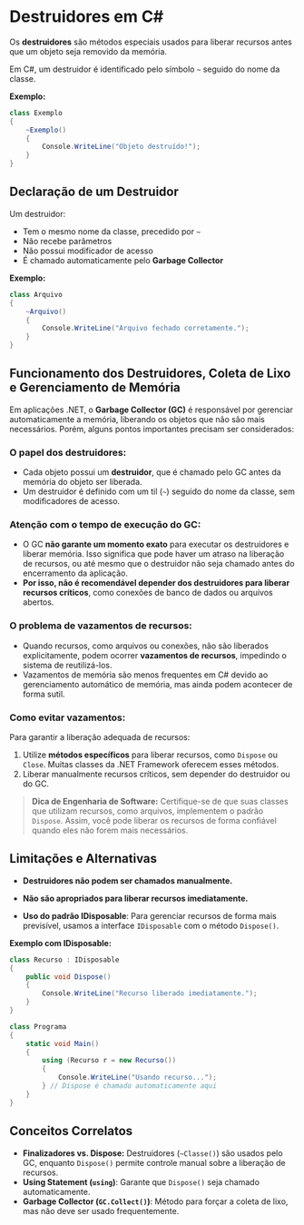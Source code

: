 # Destruidores em C#

Os **destruidores** são métodos especiais usados para liberar recursos antes que um objeto seja removido da memória.

Em C#, um destruidor é identificado pelo símbolo `~` seguido do nome da classe.

**Exemplo:**

```csharp
class Exemplo
{
    ~Exemplo()
    {
        Console.WriteLine("Objeto destruído!");
    }
}
```

## Declaração de um Destruidor

Um destruidor:

- Tem o mesmo nome da classe, precedido por `~`
- Não recebe parâmetros
- Não possui modificador de acesso
- É chamado automaticamente pelo **Garbage Collector**

**Exemplo:**

```csharp
class Arquivo
{
    ~Arquivo()
    {
        Console.WriteLine("Arquivo fechado corretamente.");
    }
}
```

## Funcionamento dos Destruidores, Coleta de Lixo e Gerenciamento de Memória

Em aplicações .NET, o **Garbage Collector (GC)** é responsável por gerenciar automaticamente a memória, liberando os objetos que não são mais necessários. Porém, alguns pontos importantes precisam ser considerados:

### O papel dos destruidores:

- Cada objeto possui um **destruidor**, que é chamado pelo GC antes da memória do objeto ser liberada.
- Um destruidor é definido com um til (`~`) seguido do nome da classe, sem modificadores de acesso.

### Atenção com o tempo de execução do GC:

- O GC **não garante um momento exato** para executar os destruidores e liberar memória. Isso significa que pode haver um atraso na liberação de recursos, ou até mesmo que o destruidor não seja chamado antes do encerramento da aplicação.
- **Por isso, não é recomendável depender dos destruidores para liberar recursos críticos**, como conexões de banco de dados ou arquivos abertos.

### O problema de vazamentos de recursos:

- Quando recursos, como arquivos ou conexões, não são liberados explicitamente, podem ocorrer **vazamentos de recursos**, impedindo o sistema de reutilizá-los.
- Vazamentos de memória são menos frequentes em C# devido ao gerenciamento automático de memória, mas ainda podem acontecer de forma sutil.

### Como evitar vazamentos:

Para garantir a liberação adequada de recursos:

1. Utilize **métodos específicos** para liberar recursos, como `Dispose` ou `Close`. Muitas classes da .NET Framework oferecem esses métodos.
2. Liberar manualmente recursos críticos, sem depender do destruidor ou do GC.

> **Dica de Engenharia de Software:** Certifique-se de que suas classes que utilizam recursos, como arquivos, implementem o padrão `Dispose`. Assim, você pode liberar os recursos de forma confiável quando eles não forem mais necessários.

## Limitações e Alternativas

- **Destruidores não podem ser chamados manualmente.**

- **Não são apropriados para liberar recursos imediatamente.**

- **Uso do padrão IDisposable**: Para gerenciar recursos de forma mais previsível, usamos a interface `IDisposable` com o método `Dispose()`.

**Exemplo com IDisposable:**

```csharp
class Recurso : IDisposable
{
    public void Dispose()
    {
        Console.WriteLine("Recurso liberado imediatamente.");
    }
}

class Programa
{
    static void Main()
    {
        using (Recurso r = new Recurso())
        {
            Console.WriteLine("Usando recurso...");
        } // Dispose é chamado automaticamente aqui
    }
}
```

## Conceitos Correlatos

- **Finalizadores vs. Dispose:** Destruidores (`~Classe()`) são usados pelo GC, enquanto `Dispose()` permite controle manual sobre a liberação de recursos.
- **Using Statement (`using`)**: Garante que `Dispose()` seja chamado automaticamente.
- **Garbage Collector (`GC.Collect()`)**: Método para forçar a coleta de lixo, mas não deve ser usado frequentemente.

